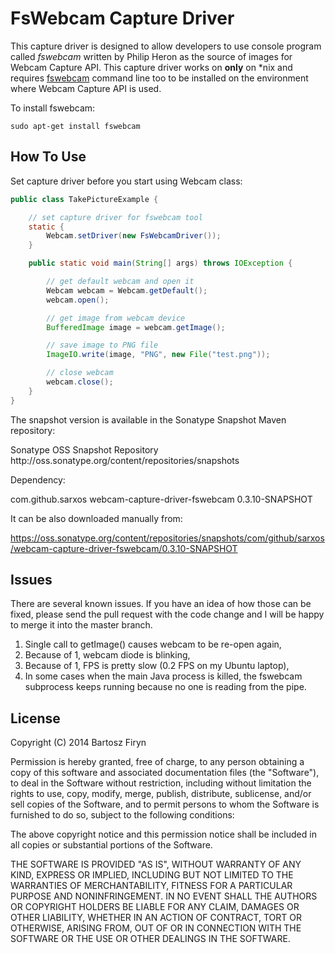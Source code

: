 # FsWebcam Capture Driver

This capture driver is designed to allow developers to use console program called
_fswebcam_ written by Philip Heron as the source of images for Webcam Capture API.
This capture driver works on **only** on *nix and requires 
[fswebcam](https://github.com/fsphil/fswebcam) command line too to be installed
on the environment where Webcam Capture API is used.

To install fswebcam:

```plain
sudo apt-get install fswebcam
```

## How To Use

Set capture driver before you start using Webcam class:

```java
public class TakePictureExample {

	// set capture driver for fswebcam tool
	static {
		Webcam.setDriver(new FsWebcamDriver());
	}

	public static void main(String[] args) throws IOException {

		// get default webcam and open it
		Webcam webcam = Webcam.getDefault();
		webcam.open();

		// get image from webcam device
		BufferedImage image = webcam.getImage();

		// save image to PNG file
		ImageIO.write(image, "PNG", new File("test.png"));

		// close webcam
		webcam.close();
	}
}
```

The snapshot version is available in the Sonatype Snapshot Maven repository:

<repository>
    <id>Sonatype OSS Snapshot Repository</id>
    <url>http://oss.sonatype.org/content/repositories/snapshots</url>
</repository>

Dependency:

<dependency>
    <groupId>com.github.sarxos</groupId>
    <artifactId>webcam-capture-driver-fswebcam</artifactId>
    <version>0.3.10-SNAPSHOT</version>
</dependency>

It can be also downloaded manually from:

https://oss.sonatype.org/content/repositories/snapshots/com/github/sarxos/webcam-capture-driver-fswebcam/0.3.10-SNAPSHOT


## Issues

There are several known issues. If you have an idea of how those can
be fixed, please send the pull request with the code change and I will
be happy to merge it into the master branch.

1. Single call to getImage() causes webcam to be re-open again,
2. Because of 1, webcam diode is blinking,
3. Because of 1, FPS is pretty slow (0.2 FPS on my Ubuntu laptop),
4. In some cases when the main Java process is killed, the fswebcam subprocess keeps running because no one is reading from the pipe.


## License

Copyright (C) 2014 Bartosz Firyn

Permission is hereby granted, free of charge, to any person obtaining a copy of this software and associated documentation files (the "Software"), to deal in the Software without restriction, including without limitation the rights to use, copy, modify, merge, publish, distribute, sublicense, and/or sell copies of the Software, and to permit persons to whom the Software is furnished to do so, subject to the following conditions:

The above copyright notice and this permission notice shall be included in all copies or substantial portions of the Software.

THE SOFTWARE IS PROVIDED "AS IS", WITHOUT WARRANTY OF ANY KIND, EXPRESS OR IMPLIED, INCLUDING BUT NOT LIMITED TO THE WARRANTIES OF MERCHANTABILITY, FITNESS FOR A PARTICULAR PURPOSE AND NONINFRINGEMENT. IN NO EVENT SHALL THE AUTHORS OR COPYRIGHT HOLDERS BE LIABLE FOR ANY CLAIM, DAMAGES OR OTHER LIABILITY, WHETHER IN AN ACTION OF CONTRACT, TORT OR OTHERWISE, ARISING FROM, OUT OF OR IN CONNECTION WITH THE SOFTWARE OR THE USE OR OTHER DEALINGS IN THE SOFTWARE.
